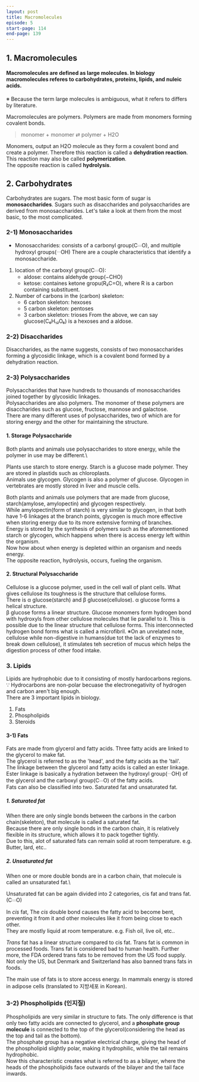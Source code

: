 ```yaml
---
layout: post
title: Macromolecules
episode: 5
start-page: 114
end-page: 139
---
```

## 1. Macromolecules
#### Macromolecules are defined as large molecules. In biology macromolecules referes to carbohydrates, proteins, lipids, and nuleic acids.

※ Because the term large molecules is ambiguous, what it refers to differs by literature.

Macromolecules are polymers. Polymers are made from monomers forming covalent bonds.
> monomer + monomer ⇄ polymer + H2O

Monomers, output an H2O molecule as they form a covalent bond and create a polymer. Therefore this reaction is called a __dehydration reaction__.
This reaction may also be called __polymerization__.\
The opposite reaction is called __hydrolysis__.

## 2. Carbohydrates
Carbohydrates are sugars. The most basic form of sugar is __monosaccharides__. Sugars such as disaccharides and polysaccharides are derived from monosaccharides. Let's take a look at them from the most basic, to the most complicated.
### 2-1) Monosaccharides
- Monosaccharides: consists of a carbonyl group(C𝄗O), and multiple hydroxyl groups(𝄖OH)
There are a couple characteristics that identify a monosaccharide.
1. location of the carboxyl group(C𝄗O):
    - aldose: contains aldehyde group(−CHO)
    - ketose: containes ketone gropu(R₂C=O), where R is a carbon containing substituent.
2. Number of carbons in the (carbon) skeleton:
    - 6 carbon skeleton: hexoses
    - 5 carbon skeleton: pentoses
    - 3 carbon skeleton: trioses
From the above, we can say glucose(C₆H₁₂O₆) is a hexoses and a aldose.
### 2-2) Disaccharides
Disaccharides, as the name suggests, consists of two monosaccharides forming a glycosidic linkage, which is a covalent bond formed by a dehydration reaction.
### 2-3) Polysaccharides
Polysaccharides that have hundreds to thousands of monosaccharides joined together by glycosidic linkages.\
Polysaccharides are also polymers. The monomer of these polymers are disaccharides such as glucose, fructose, mannose and galactose.\
There are many different uses of polysaccharides, two of which are for storing energy and the other for maintaining the structure.
#### 1. Storage Polysaccharide
Both plants and animals use polysaccharides to store energy, while the polymer in use may be different.\

 Plants use starch to store energy. Starch is a glucose made polymer. They are stored in plastids such as chloroplasts.\
 Animals use glycogen. Glycogen is also a polymer of glucose. Glycogen in vertebrates are mostly stored in liver and muscle cells.
 
Both plants and animals use polymers that are made from glucose, starch(amylose, amylopectin) and glycogen respectively.\
While amylopectin(form of starch) is very similar to glycogen, in that both have 1-6 linkages at the branch points, glycogen is much more effective when storing energy due to its more extensive forming of branches.\
Energy is stored by the synthesis of polymers such as the aforementioned starch or glycogen, which happens when there is access energy left within the organism.\
Now how about when energy is depleted within an organism and needs energy.\
The opposite reaction, hydrolysis, occurs, fueling the organism.
#### 2. Structural Polysaccharide
Cellulose is a glucose polymer, used in the cell wall of plant cells. What gives cellulose its toughness is the structure that cellulose forms.\
There is α glucose(starch) and β glucose(cellulose). α glucose forms a helical structure.\
β glucose forms a linear structure. Glucose monomers form hydrogen bond with hydroxyls from other cellulose molecules that lie parallel to it. This is possible due to the linear structure that cellulose forms. This interconnected hydrogen bond forms what is called a microfibril.
※On an unrelated note, cellulose while non-digestive in humans(due tot the lack of enzymes to break down cellulose), it stimulates teh secretion of mucus which helps the digestion process of other food intake.
### 3. Lipids
Lipids are hydrophobic due to it consisting of mostly hardocarbons regions. \
∵ Hydrocarbons are non-polar becuase the electronegativity of hydrogen and carbon aren't big enough.\
There are 3 important lipids in biology.
1. Fats
2. Phospholipids
3. Steroids
#### 3-1) Fats
Fats are made from glycerol and fatty acids. Three fatty acids are linked to the glycerol to make fat.\
The glycerol is referred to as the 'head', and the fatty acids as the 'tail'.\
The linkage between the glycerol and fatty acids is called an ester linkage. Ester linkage is basically a hydration between the hydroxyl group(𝄖OH) of the glycerol and the carboxyl group(C𝄗O) of the fatty acids.\
Fats can also be classified into two. Saturated fat and unsaturated fat.
##### 1. Saturated fat
When there are only single bonds between the carbons in the carbon chain(skeleton), that molecule is called a saturated fat.\
Because there are only single bonds in the carbon chain, it is relatively flexible in its structure, which allows it to pack together tightly.\
Due to this, alot of saturated fats can remain solid at room temperature. e.g. Butter, lard, etc..
##### 2. Unsaturated fat
When one or more double bonds are in a carbon chain, that molecule is called an unsaturated fat.\

Unsaturated fat can be again divided into 2 categories, cis fat and trans fat.(C𝄗O)

In *cis* fat, The *cis* double bond causes the fatty acid to become bent, preventing it from it and other molecules like it from being close to each other.\
They are mostly liquid at room temperature. e.g. Fish oil, live oil, etc..

*Trans* fat has a linear structure compared to cis fat. Trans fat is common in processed foods. Trans fat is considered bad to human health. Further more, the FDA ordered trans fats to be removed from the US food supply. Not only the US, but Denmark and Switzerland has also banned trans fats in foods.

The main use of fats is to store access energy. In mammals energy is stored in adipose cells (translated to 지방세포 in Korean).
### 3-2) Phospholipids (인지질)
Phospholipids are very similar in structure to fats. The only difference is that only two fatty acids are connected to glycerol, and a __phosphate group molecule__ is connected to the top of the glycerol(considering the head as the top and tail as the bottom).\
The phosphate group has a negative electrical charge, giving the head of the phospholipid slightly polar, making it hydrophilic, while the tail remains hydrophobic.\
Now this characteristic creates what is referred to as a bilayer, where the heads of the phospholipids face outwards of the bilayer and the tail face inwards.
